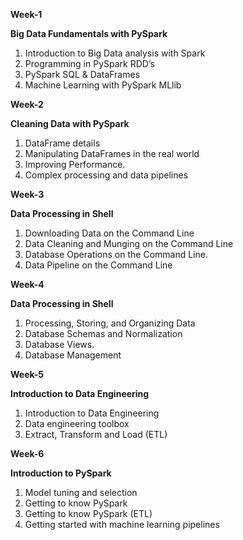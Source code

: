 
**Week-1**

**Big Data Fundamentals with PySpark**

<ol>
<li>Introduction to Big Data analysis with Spark</li>
<li>Programming in PySpark RDD’s</li>
<li>PySpark SQL & DataFrames</li>
<li>Machine Learning with PySpark MLlib</li>
</ol>

**Week-2**

**Cleaning Data with PySpark**

<ol>
<li>DataFrame details</li>
<li>Manipulating DataFrames in the real world</li>
<li>Improving Performance.</li>
<li>Complex processing and data pipelines</li>
</ol>

**Week-3**

**Data Processing in Shell**

<ol>
<li>Downloading Data on the Command Line</li>
<li>Data Cleaning and Munging on the Command Line</li>
<li>Database Operations on the Command Line.</li>
<li>Data Pipeline on the Command Line</li>
</ol>

**Week-4**

**Data Processing in Shell**

<ol>
<li>Processing, Storing, and Organizing Data</li>
<li>Database Schemas and Normalization</li>
<li>Database Views.</li>
<li>Database Management</li>
</ol>

**Week-5**

**Introduction to Data Engineering**

<ol>
<li>Introduction to Data Engineering</li>
<li>Data engineering toolbox</li>
<li>Extract, Transform and Load (ETL)</li>

</ol>

**Week-6**

**Introduction to PySpark**

<ol>
<li>Model tuning and selection</li>
<li>Getting to know PySpark</li>
<li>Getting to know PySpark (ETL)</li>
<li>Getting started with machine learning pipelines</li>
</ol>
